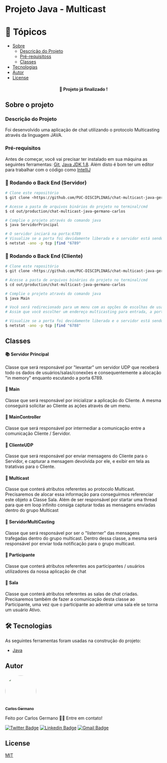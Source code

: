 # Projeto Java - Multicast

🏁 Tópicos
=================

   * [Sobre](#sobre)
      * [Descrição do Projeto](#descr)
      * [Pré-requisitoss](#Pré-requisitos)
      * [Classes](local-files)
   * [Tecnologias](tecnologias)
   * [Autor](#autor)
   * [License](#license)

<h4 align="center"> 
	🚀 Projeto já finalizado !
</h4>

## Sobre o projeto
### Descrição do Projeto
Foi desenvolvido uma aplicação de chat utilizando o protocolo Multicasting através da linguagem JAVA.

### Pré-requisitos

Antes de começar, você vai precisar ter instalado em sua máquina as seguintes ferramentas:
[Git](https://git-scm.com), [Java JDK 1.8](https://www.oracle.com/br/java/technologies/javase/javase-jdk8-downloads.html).
Além disto é bom ter um editor para trabalhar com o código como [IntelliJ](https://www.jetbrains.com/idea/promo/?gclid=CjwKCAiAg8OBBhA8EiwAlKw3ktUhkS8ZI1F5ElPAJEMQCRwynFNh9jq8Dp4qb4IfxpzqJ4ZJJbNIyBoChAoQAvD_BwE)

### 🎲 Rodando o Back End (Servidor)

```bash
# Clone este repositório
$ git clone <https://github.com/PUC-DISCIPLINAS/chat-multicast-java-germano-carlos.git>

# Acesse a pasta de arquivos binários do projeto no terminal/cmd
$ cd out/production/chat-multicast-java-germano-carlos

# Complie o projeto através do comando java
$ java ServidorPrincipal

# O servidor inciará na porta:6789
# Visualize se a porta foi devidamente liberada e o servidor está sendo executado
$ netstat -ano -p tcp |find "6789"
```

### 🎲 Rodando o Back End (Cliente)

```bash
# Clone este repositório
$ git clone <https://github.com/PUC-DISCIPLINAS/chat-multicast-java-germano-carlos.git>

# Acesse a pasta de arquivos binários do projeto no terminal/cmd
$ cd out/production/chat-multicast-java-germano-carlos

# Complie o projeto através do comando java
$ java Main

# Você será redirecionado para um menu com as opções de escolhas de usabilidade.
# Assim que você escolher um endereço multicasting para entrada, a porta padrão será a 6788

# Visualize se a porta foi devidamente liberada e o servidor está sendo executado
$ netstat -ano -p tcp |find "6788"
```
## Classes
#### 📚 Servidor Principal
Classe que será responsável por "levantar" um servidor UDP que receberá todo os dados de usuários/salas/conexões e consequentemente a alocação "in memory" enquanto escutando a porta 6789.
#### 📕 Main
Classe que será responsável por inicializar a aplicação do Cliente. A mesma conseguirá solicitar ao Cliente as ações através de um menu.
#### 📘 MainController
Classe que será responsável por intermediar a comunicação entre a comunicação Cliente / Servidor.
#### 📗 ClienteUDP
Classe que será responsável por enviar mensagens do Cliente para o Servidor, e capturar a mensagem devolvida por ele, e exibir em tela as tratativas para o Cliente.
#### 📙 Multicast
Classe que conterá atributos referentes ao protocolo Multicast. Precisaremos de alocar essa informação para conseguirmos referenciar este objeto a Classe Sala. Além de ser responsável por startar uma thread para que em loop infinito consiga capturar todas as mensagens enviadas dentro do grupo Multicast
#### 📒 ServidorMultiCasting
Classe que será responsável por ser o "listerner" das mensagens trafegadas dentro do grupo multicast. Dentro dessa classe, a mesma será responsável por enviar toda notificação para o grupo multicast.
#### 📓 Participante
Classe que conterá atributos referentes aos participantes / usuários utilizadores da nossa aplicação de chat
#### 📔 Sala
Classe que conterá atributos referentes as salas de chat criadas. Precisaremos também de fazer a comunicação desta classe ao Participante, uma vez que o participante ao adentrar uma sala ele se torna um usuário Ativo.

## 🛠 Tecnologias

As seguintes ferramentas foram usadas na construção do projeto:
- [Java](https://expo.io/)

## Autor

<a href="https://www.linkedin.com/in/carlos-germano/">
 <img style="border-radius: 50%;" src="https://pbs.twimg.com/profile_images/1350631414790828036/CCJUE61E_400x400.jpg" width="100px;" alt=""/>
 <br />
 <sub><b>Carlos Germano</b></sub></a>

Feito por Carlos Germano 👋🏽 Entre em contato!

[![Twitter Badge](https://img.shields.io/badge/-@germano__carlos-1ca0f1?style=flat-square&labelColor=1ca0f1&logo=twitter&logoColor=white&link=https://twitter.com/germano__carlos)](https://twitter.com/germano__carlos) 
[![Linkedin Badge](https://img.shields.io/badge/-Carlos-blue?style=flat-square&logo=Linkedin&logoColor=white&link=https://www.linkedin.com/in/carlos-germano/)](https://www.linkedin.com/in/carlos-germano/)
[![Gmail Badge](https://img.shields.io/badge/-germano.carlos2712@gmail.com-c14438?style=flat-square&logo=Gmail&logoColor=white&link=mailto:germano.carlos2712@gmail.com)](mailto:tgmarinho@gmail.com)

## License
[MIT](https://choosealicense.com/licenses/mit/)